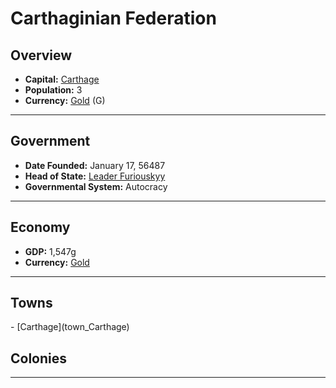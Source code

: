 <!--UNDEDITED FILE, remove this entire line if this file has been edited!-->
# <!--NAME-->Carthaginian Federation<!--NAME-->

## Overview

- **Capital:** <!--CAPITAL_LINK-->[Carthage](Carthage_town)<!--CAPITAL_LINK-->
- **Population:** <!--POPULATION-->3<!--POPULATION-->
- **Currency:** <!--CURRENCY_LINK-->[Gold](Gold_currency)<!--CURRENCY_LINK--> (<!--CURRENCY_ABV-->G<!--CURRENCY_ABV-->)

---

## Government

- **Date Founded:** <!--FOUNDED-->January 17, 56487<!--FOUNDED-->
- **Head of State:** <!--LEADER_TITLE_LINK-->[Leader Furiouskyy](Furiouskyy_user)<!--LEADER_TITLE_LINK-->
- **Governmental System:** <!--GOVERNMENT-->Autocracy<!--GOVERNMENT-->

---

## Economy

- **GDP:** <!--GDP-->1,547g<!--GDP-->
- **Currency:** <!--CURRENCY_LINK-->[Gold](Gold_currency)<!--CURRENCY_LINK-->

---

## Towns

<!--TOWNS-->- [Carthage](town_Carthage)<!--TOWNS-->

## Colonies

<!--COLONIES--><!--COLONIES-->

---